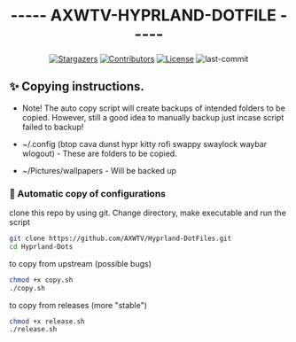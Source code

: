 <div align="center">

# ----- AXWTV-HYPRLAND-DOTFILE -----

<a href="https://github.com/D3Ext/aesthetic-wallpapers/stargazers">
    <img alt="Stargazers" src="https://img.shields.io/github/stars/AXWTV/Hyprland-DotFiles?style=for-the-badge&logo=starship&color=B5E8E0&logoColor=D9E0EE&labelColor=302D41"></a>
  <a href="https://github.com/AXWTV/Hyprland-DotFiles/graphs/contributors">
    <img alt="Contributors" src="https://img.shields.io/github/contributors/AXWTV/Hyprland-DotFiles?style=for-the-badge&logo=gitbook&color=B5E8E0&logoColor=D9E0EE&labelColor=302D41"></a>
  <a href="https://lbesson.mit-license.org/">
    <img alt="License" src="https://img.shields.io/badge/License-MIT-blue.svg?style=for-the-badge&color=B5E8E0&logoColor=D9E0EE&labelColor=302D41"></a>
  <a herf="https://github.com/AXWTV/Hyprland-DotFiles/commits/main">
    <img alt="last-commit" src="https://img.shields.io/github/last-commit/AXWTV/Hyprland-DotFiles?style=for-the-badge&logo=github&logocolor=D9E0EE&labelColor=302D41"></a>
    
<br/>
</div>

## ✨ Copying instructions. 
- Note! The auto copy script will create backups of intended folders to be copied. However, still a good idea to manually backup just incase script failed to backup!

- ~/.config (btop cava dunst hypr kitty rofi swappy swaylock waybar wlogout) - These are folders to be copied.
- ~/Pictures/wallpapers - Will be backed up

### 🔔 Automatic copy of configurations
clone this repo by using git. Change directory, make executable and run the script
```bash
git clone https://github.com/AXWTV/Hyprland-DotFiles.git
cd Hyprland-Dots
```
to copy from upstream (possible bugs)
```bash
chmod +x copy.sh
./copy.sh
```
to copy from releases (more "stable")
```bash
chmod +x release.sh
./release.sh
```
